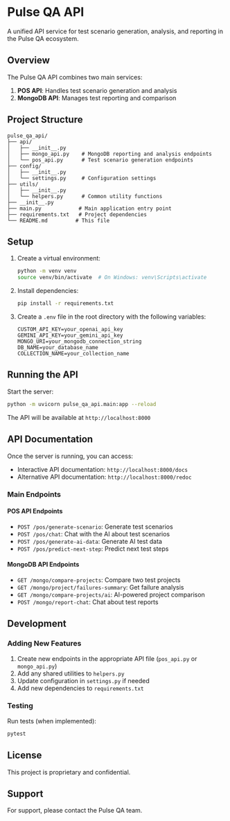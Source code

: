 # Pulse QA API

A unified API service for test scenario generation, analysis, and reporting in the Pulse QA ecosystem.

## Overview

The Pulse QA API combines two main services:
1. **POS API**: Handles test scenario generation and analysis
2. **MongoDB API**: Manages test reporting and comparison

## Project Structure

```
pulse_qa_api/
├── api/
│   ├── __init__.py
│   ├── mongo_api.py    # MongoDB reporting and analysis endpoints
│   └── pos_api.py      # Test scenario generation endpoints
├── config/
│   ├── __init__.py
│   └── settings.py     # Configuration settings
├── utils/
│   ├── __init__.py
│   └── helpers.py      # Common utility functions
├── __init__.py
├── main.py            # Main application entry point
├── requirements.txt   # Project dependencies
└── README.md         # This file
```

## Setup

1. Create a virtual environment:
   ```bash
   python -m venv venv
   source venv/bin/activate  # On Windows: venv\Scripts\activate
   ```

2. Install dependencies:
   ```bash
   pip install -r requirements.txt
   ```

3. Create a `.env` file in the root directory with the following variables:
   ```
   CUSTOM_API_KEY=your_openai_api_key
   GEMINI_API_KEY=your_gemini_api_key
   MONGO_URI=your_mongodb_connection_string
   DB_NAME=your_database_name
   COLLECTION_NAME=your_collection_name
   ```

## Running the API

Start the server:
```bash
python -m uvicorn pulse_qa_api.main:app --reload
```

The API will be available at `http://localhost:8000`

## API Documentation

Once the server is running, you can access:
- Interactive API documentation: `http://localhost:8000/docs`
- Alternative API documentation: `http://localhost:8000/redoc`

### Main Endpoints

#### POS API Endpoints
- `POST /pos/generate-scenario`: Generate test scenarios
- `POST /pos/chat`: Chat with the AI about test scenarios
- `POST /pos/generate-ai-data`: Generate AI test data
- `POST /pos/predict-next-step`: Predict next test steps

#### MongoDB API Endpoints
- `GET /mongo/compare-projects`: Compare two test projects
- `GET /mongo/project/failures-summary`: Get failure analysis
- `GET /mongo/compare-projects/ai`: AI-powered project comparison
- `POST /mongo/report-chat`: Chat about test reports

## Development

### Adding New Features
1. Create new endpoints in the appropriate API file (`pos_api.py` or `mongo_api.py`)
2. Add any shared utilities to `helpers.py`
3. Update configuration in `settings.py` if needed
4. Add new dependencies to `requirements.txt`

### Testing
Run tests (when implemented):
```bash
pytest
```

## License

This project is proprietary and confidential.

## Support

For support, please contact the Pulse QA team. 